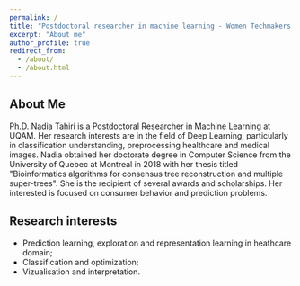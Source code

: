 ```yaml
---
permalink: /
title: "Postdoctoral researcher in machine learning - Women Techmakers Ambassador & Google Dev Group Lead"
excerpt: "About me"
author_profile: true
redirect_from: 
  - /about/
  - /about.html
---
```


About Me
---

Ph.D. Nadia Tahiri is a Postdoctoral Researcher in Machine Learning at UQAM. Her research interests are in the field of Deep Learning, particularly in classification understanding, preprocessing healthcare and medical images. Nadia obtained her doctorate degree in Computer Science from the University of Quebec at Montreal in 2018 with her thesis titled "Bioinformatics algorithms for consensus tree reconstruction and multiple super-trees". She is the recipient of several awards and scholarships. Her interested is focused on consumer behavior and prediction problems.

Research interests
---
- Prediction learning, exploration and representation learning in heathcare domain;
- Classification and optimization;
- Vizualisation and interpretation.
